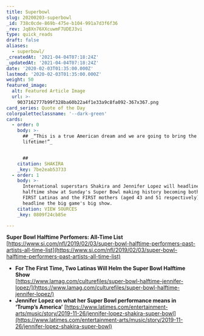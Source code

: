 ```yaml
---
title: Superbowl
slug: 20200203-superbowl
_id: 738c0cde-869b-475e-b104-991a7d3f6f36
_rev: Jq8Xn76XXcuwmF7UDEJ3vi
type: quick_reads
draft: false
aliases:
  - superbowl/
_createdAt: '2021-04-04T07:18:24Z'
_updatedAt: '2021-04-04T07:18:24Z'
date: '2020-02-03T01:35:00.000Z'
lastmod: '2020-02-03T01:35:00.000Z'
weight: 50
featured_image:
  alt: Featured Article Image
  url: >-
    9037162777b99f328ba60b22a4f1e33a9c8fa092-367x367.png
card_series: Quote of the Day
colorpaletteclassname: '--dark-green'
cards:
  - order: 0
    body: >-
      ## _“This is a true American dream and we are going to bring the show of a
      lifetime!”_


      ##
    citation: SHAKIRA
    _key: 7be2eab53733
  - order: 1
    body: >-
      International superstars Shakira and Jennifer Lopez will headline the
      halftime show at Sunday's Super Bowl making history becoming both the
      FIRST Latinas and the FIRST mothers (aged 43 and 51 respectively) to
      headline the big game's big show.
    citation: VIEW SOURCES
    _key: 0809f24cb85e

---
```

**Super Bowl Halftime Perfomers: All-Time List**  
[https://www.si.com/nfl/2019/02/03/super-bowl-halftime-performers-past-artists-all-time-list](https://www.si.com/nfl/2019/02/03/super-bowl-halftime-performers-past-artists-all-time-list)

* **For The First Time, Two Latinas Will Helm the Super Bowl Halftime Show**  
[https://www.lamag.com/culturefiles/super-bowl-halftime-jennifer-lopez/](https://www.lamag.com/culturefiles/super-bowl-halftime-jennifer-lopez/)
* **Jennifer Lopez on what her Super Bowl performance means in ‘Trump’s America’** [https://www.latimes.com/entertainment-arts/music/story/2019-11-26/jennifer-lopez-shakira-super-bowl](https://www.latimes.com/entertainment-arts/music/story/2019-11-26/jennifer-lopez-shakira-super-bowl)